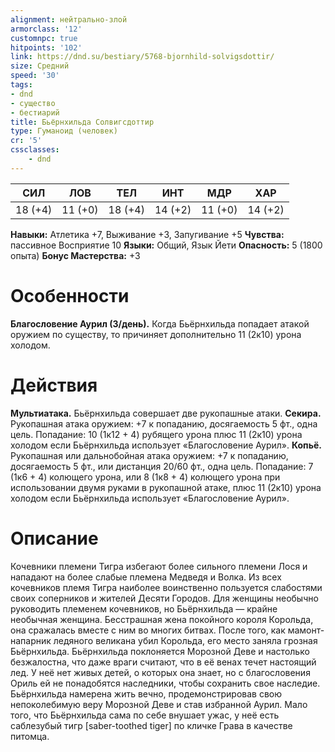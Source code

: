 ```yaml
---
alignment: нейтрально-злой
armorclass: '12'
customnpc: true
hitpoints: '102'
link: https://dnd.su/bestiary/5768-bjornhild-solvigsdottir/
size: Средний
speed: '30'
tags:
- dnd
- существо
- бестиарий
title: Бьёрнхильда Солвигсдоттир
type: Гуманоид (человек)
cr: '5'
cssclasses:
    - dnd
---
```



| СИЛ | ЛОВ | ТЕЛ | ИНТ | МДР | ХАР |
|---|---|---|---|---|---|
| 18 (+4) | 11 (+0) | 18 (+4) | 14 (+2) | 11 (+0) | 14 (+2) |
**Навыки:** Атлетика +7, Выживание +3, Запугивание +5
**Чувства:** пассивное Восприятие 10
**Языки:** Общий, Язык Йети
**Опасность:** 5 (1800 опыта)
**Бонус Мастерства:** +3


# Особенности
**Благословение Аурил (3/день).** Когда Бьёрнхильда попадает атакой оружием по существу, то причиняет дополнительно 11 (2к10) урона холодом.


# Действия
**Мультиатака.** Бьёрнхильда совершает две рукопашные атаки.
**Секира.** Рукопашная атака оружием: +7 к попаданию, досягаемость 5 фт., одна цель. Попадание: 10 (1к12 + 4) рубящего урона плюс 11 (2к10) урона холодом если Бьёрнхильда использует «Благословение Аурил».
**Копьё.** Рукопашная или дальнобойная атака оружием: +7 к попаданию, досягаемость 5 фт., или дистанция 20/60 фт., одна цель. Попадание: 7 (1к6 + 4) колющего урона, или 8 (1к8 + 4) колющего урона при использовании двумя руками в рукопашной атаке, плюс 11 (2к10) урона холодом если Бьёрнхильда использует «Благословение Аурил».


# Описание
Кочевники племени Тигра избегают более сильного племени Лося и нападают на более слабые племена Медведя и Волка. Из всех кочевников племя Тигра наиболее воинственно пользуется слабостями своих соперников и жителей Десяти Городов. Для женщины необычно руководить племенем кочевников, но Бьёрнхильда — крайне необычная женщина. Бесстрашная жена покойного короля Корольда, она сражалась вместе с ним во многих битвах. После того, как мамонт-напарник ледяного великана убил Корольда, его место заняла грозная Бьёрнхильда. Бьёрнхильда поклоняется Морозной Деве и настолько безжалостна, что даже враги считают, что в её венах течет настоящий лед. У неё нет живых детей, о которых она знает, но с благословения Ориль ей не понадобятся наследники, чтобы сохранить свое наследие. Бьёрнхильда намерена жить вечно, продемонстрировав свою непоколебимую веру Морозной Деве и став избранной Аурил. Мало того, что Бьёрнхильда сама по себе внушает ужас, у неё есть саблезубый тигр [saber-toothed tiger] по кличке Грава в качестве питомца.